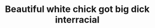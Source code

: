 ---
layout: post
title: Beautiful white chick got big dick interracial
duration: '13:41'
view: 118
rate: 2
video: 'https://flashservice.xvideos.com/embedframe/9292826'
priority: 0.9
changefreq: daily
---
